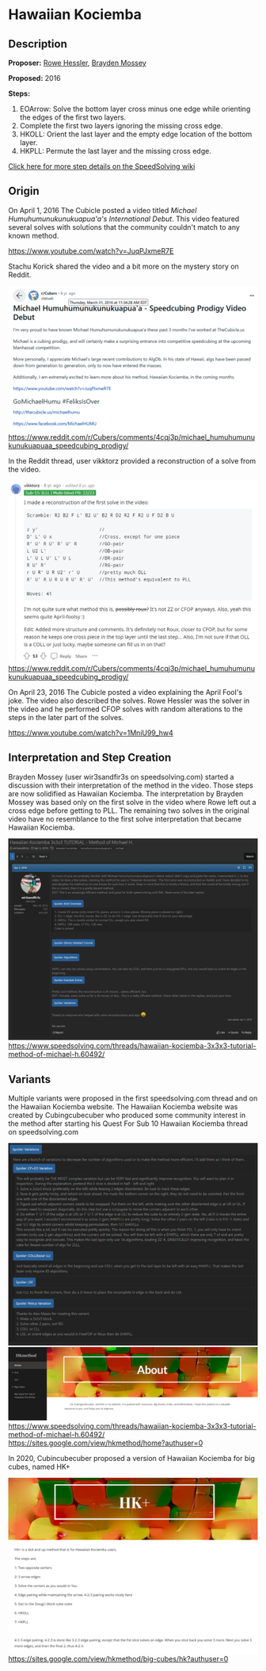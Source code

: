 # Hawaiian Kociemba

## Description

**Proposer:** [Rowe Hessler](CubingContributors/MethodDevelopers.md#hessler-rowe), [Brayden Mossey](CubingContributors/MethodDevelopers.md#mossey-brayden)

**Proposed:** 2016

**Steps:**

1. EOArrow: Solve the bottom layer cross minus one edge while orienting the edges of the first two layers.
2. Complete the first two layers ignoring the missing cross edge.
3. HKOLL: Orient the last layer and the empty edge location of the bottom layer.
4. HKPLL: Permute the last layer and the missing cross edge.

[Click here for more step details on the SpeedSolving wiki](https://www.speedsolving.com/wiki/index.php?title=Hawaiian_Kociemba)

## Origin

On April 1, 2016 The Cubicle posted a video titled *Michael Humuhumunukunukuapua'a's International Debut*. This video featured several solves with solutions that the community couldn't match to any known method.

https://www.youtube.com/watch?v=JuqPJxmeR7E

Stachu Korick shared the video and a bit more on the mystery story on Reddit.

![](img/HawaiianKociemba/Korick.png)
https://www.reddit.com/r/Cubers/comments/4cqj3p/michael_humuhumunukunukuapuaa_speedcubing_prodigy/

In the Reddit thread, user vikktorz provided a reconstruction of a solve from the video.

![](img/HawaiianKociemba/vikktorz.png)
https://www.reddit.com/r/Cubers/comments/4cqj3p/michael_humuhumunukunukuapuaa_speedcubing_prodigy/

On April 23, 2016 The Cubicle posted a video explaining the April Fool's joke. The video also described the solves. Rowe Hessler was the solver in the video and he performed CFOP solves with random alterations to the steps in the later part of the solves.

https://www.youtube.com/watch?v=1MniU99_hw4

## Interpretation and Step Creation

Brayden Mossey (user wir3sandfir3s on speedsolving.com) started a discussion with their interpretation of the method in the video. Those steps are now solidified as Hawaiian Kociemba. The interpretation by Brayden Mossey was based only on the first solve in the video where Rowe left out a cross edge before getting to PLL. The remaining two solves in the original video have no resemblance to the first solve interpretation that became Hawaiian Kociemba.

![](img/HawaiianKociemba/Mossey.png)
https://www.speedsolving.com/threads/hawaiian-kociemba-3x3x3-tutorial-method-of-michael-h.60492/

## Variants

Multiple variants were proposed in the first speedsolving.com thread and on the Hawaiian Kociemba website. The Hawaiian Kociemba website was created by Cubingcubecuber who produced some community interest in the method after starting his Quest For Sub 10 Hawaiian Kociemba thread on speedsolving.com

![](img/HawaiianKociemba/Variants.png)
![](img/HawaiianKociemba/Website.png)
https://www.speedsolving.com/threads/hawaiian-kociemba-3x3x3-tutorial-method-of-michael-h.60492/
https://sites.google.com/view/hkmethod/home?authuser=0

In 2020, Cubincubecuber proposed a version of Hawaiian Kociemba for big cubes, named HK+

![](img/HawaiianKociemba/HK+.png)
https://sites.google.com/view/hkmethod/big-cubes/hk?authuser=0